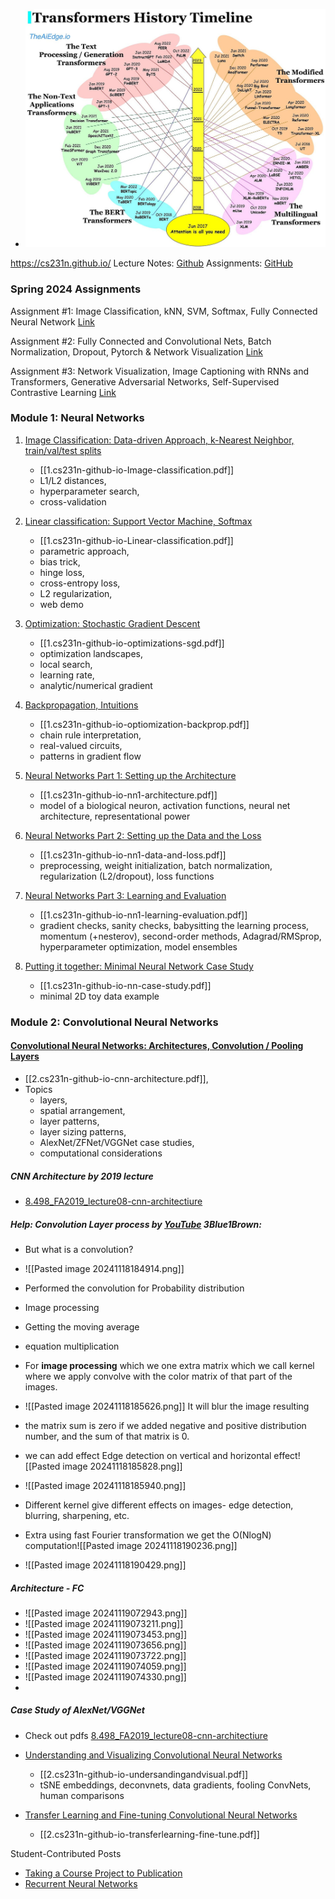 
- ![alt text](image.png)

https://cs231n.github.io/
Lecture Notes: [Github](https://github.com/cs231n/cs231n.github.io/tree/master?tab=readme-ov-file)
Assignments: [GitHub](https://github.com/Jaskanwal/stanford-CS231N-2023?tab=readme-ov-file)


### Spring 2024 Assignments

Assignment #1: Image Classification, kNN, SVM, Softmax, Fully Connected Neural Network [Link](https://cs231n.github.io/assignments2024/assignment1/)

Assignment #2: Fully Connected and Convolutional Nets, Batch Normalization, Dropout, Pytorch & Network Visualization [Link](https://cs231n.github.io/assignments2024/assignment2/)

Assignment #3: Network Visualization, Image Captioning with RNNs and Transformers, Generative Adversarial Networks, Self-Supervised Contrastive Learning [Link](https://cs231n.github.io/assignments2024/assignment3/)

### Module 1: Neural Networks

1. [Image Classification: Data-driven Approach, k-Nearest Neighbor, train/val/test splits](https://cs231n.github.io/classification/) 
	- [[1.cs231n-github-io-Image-classification.pdf]]
	- L1/L2 distances, 
	- hyperparameter search, 
	- cross-validation

2. [Linear classification: Support Vector Machine, Softmax](https://cs231n.github.io/linear-classify/)
	- [[1.cs231n-github-io-Linear-classification.pdf]]
	- parametric approach, 
	- bias trick, 
	- hinge loss, 
	- cross-entropy loss, 
	- L2 regularization, 
	- web demo

3. [Optimization: Stochastic Gradient Descent](https://cs231n.github.io/optimization-1/)
	- [[1.cs231n-github-io-optimizations-sgd.pdf]]
	-  optimization landscapes, 
	- local search, 
	- learning rate, 
	- analytic/numerical gradient

4. [Backpropagation, Intuitions](https://cs231n.github.io/optimization-2/)
	- [[1.cs231n-github-io-optiomization-backprop.pdf]]
	- chain rule interpretation, 
	- real-valued circuits, 
	- patterns in gradient flow

5. [Neural Networks Part 1: Setting up the Architecture](https://cs231n.github.io/neural-networks-1/)
	- [[1.cs231n-github-io-nn1-architecture.pdf]]
	- model of a biological neuron, activation functions, neural net architecture, representational power

6. [Neural Networks Part 2: Setting up the Data and the Loss](https://cs231n.github.io/neural-networks-2/)
	- [[1.cs231n-github-io-nn1-data-and-loss.pdf]]
	- preprocessing, weight initialization, batch normalization, regularization (L2/dropout), loss functions

7. [Neural Networks Part 3: Learning and Evaluation](https://cs231n.github.io/neural-networks-3/)
	- [[1.cs231n-github-io-nn1-learning-evaluation.pdf]]
	- gradient checks, sanity checks, babysitting the learning process, momentum (+nesterov), second-order methods, Adagrad/RMSprop, hyperparameter optimization, model ensembles

8. [Putting it together: Minimal Neural Network Case Study](https://cs231n.github.io/neural-networks-case-study/)
	- [[1.cs231n-github-io-nn-case-study.pdf]]
	- minimal 2D toy data example

### Module 2: Convolutional Neural Networks

####  [Convolutional Neural Networks: Architectures, Convolution / Pooling Layers](https://cs231n.github.io/convolutional-networks/)
- [[2.cs231n-github-io-cnn-architecture.pdf]], 
- Topics 
	- layers, 
	- spatial arrangement, 
	- layer patterns, 
	- layer sizing patterns, 
	- AlexNet/ZFNet/VGGNet case studies, 
	- computational considerations

##### CNN Architecture by 2019 lecture
- [8.498_FA2019_lecture08-cnn-architectiure](8.498_FA2019_lecture08-cnn-architectiure.pdf)
##### Help: Convolution Layer process by  [YouTube](https://www.youtube.com/watch?v=KuXjwB4LzSA) 3Blue1Brown:
- But what is a convolution? 
- ![[Pasted image 20241118184914.png]]
- Performed the convolution for Probability distribution
- Image processing
- Getting the moving average
- equation multiplication

- For **image processing** which we one extra matrix which we call kernel where we apply convolve with the color matrix of that part of the images.
- ![[Pasted image 20241118185626.png]] It will blur the image resulting
- the matrix sum is zero if we added negative and positive distribution number, and the sum of that matrix is 0.
- we can add effect Edge detection on vertical and horizontal effect![[Pasted image 20241118185828.png]]
- ![[Pasted image 20241118185940.png]]
- Different kernel give different effects on images- edge detection, blurring, sharpening, etc.

- Extra using fast Fourier transformation we get the O(NlogN) computation![[Pasted image 20241118190236.png]]
- ![[Pasted image 20241118190429.png]]
##### Architecture - FC
- ![[Pasted image 20241119072943.png]]
- ![[Pasted image 20241119073211.png]]
- ![[Pasted image 20241119073453.png]]
- ![[Pasted image 20241119073656.png]]
- ![[Pasted image 20241119073722.png]]
- ![[Pasted image 20241119074059.png]]
- ![[Pasted image 20241119074330.png]]
- 
##### Case Study of AlexNet/VGGNet
- Check out pdfs [8.498_FA2019_lecture08-cnn-architectiure](8.498_FA2019_lecture08-cnn-architectiure.pdf)

- [Understanding and Visualizing Convolutional Neural Networks](https://cs231n.github.io/understanding-cnn/)
	- [[2.cs231n-github-io-undersandingandvisual.pdf]]
	- tSNE embeddings, deconvnets, data gradients, fooling ConvNets, human comparisons

- [Transfer Learning and Fine-tuning Convolutional Neural Networks](https://cs231n.github.io/transfer-learning/)
	- [[2.cs231n-github-io-transferlearning-fine-tune.pdf]]


Student-Contributed Posts

- [Taking a Course Project to Publication](https://cs231n.github.io/choose-project/)
- [Recurrent Neural Networks](https://cs231n.github.io/rnn/)